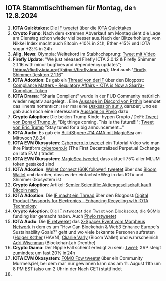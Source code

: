 ## IOTA Stammtischthemen für Montag, den 12.8.2024

1. **IOTA Quicktakes**: Die [IF tweetet](https://x.com/iota/status/1820384295657075149) über die [IOTA Quicktakes]()
2. **Crypto Pump**: Nach dem extremen Abverkauf am Montag sieht die Lage am Dienstag schon wieder viel besser aus. Nach der Blitzerhohlung vom Nikkei Index macht auch Bitcoin +10% in 24h, Ether +15% und IOTA sogar +23% in 24h
3. **Allg. News**: Olympia: Weltrekord im Stabhochsprung: [Tweet mit Video](https://x.com/AlexandraJonson/status/1820557990895694045)
4. **Firefly Update**: "We just released Firefly IOTA 2.0.12 & Firefly Shimmer 2.1.16 with minor bugfixes and dependency updates"; [https://firefly.iota.org/](https://firefly.iota.org/); Und auch "[Firefly Shimmer Desktop 2.1.16](https://github.com/iotaledger/firefly/releases/tag/desktop-shimmer-2.1.16)"
5. **IOTA Adoption**: Es gab ein [Thread von der IF](https://x.com/iota/status/1820776845010141404) über den Blogpost: [Compliance Matters - Regulatory Affairs - IOTA is Now a Shari’a-Compliant Token](https://blog.iota.org/sharia-compliance-iota/)
6. **IOTA Drama**: "Sharia Complient" wurde in der FUD Community natürlich wieder negativ ausgelegt... Eine [Aussage im Discord von Pathin](https://x.com/Vrom14286662/status/1821047292255670646) beendet das Thema hoffentlich; Hier mal eine [Diskussion auf X](https://x.com/Irenicus851/status/1820917700316553477) darüber; Und es gab auch noch eine interessante [Aussage on Phylo](https://x.com/GeckoFlyingHigh/status/1821384133102502068) dazu
7. **Crypto Adoption**: Die beiden Trump Kinder hypen Crypto / DeFi: [Tweet von Donald Trump Jr.](https://x.com/DonaldJTrumpJr/status/1820916519682912533) "Big things coming. This is the future!!!"; [Tweet von Eric Trump](https://x.com/EricTrump/status/1820906993802211751) "Stay tuned for a big announcement…"
8. **IOTA Audio**: Es gab ein [BuildShpere #14 AMA mit MagicSea](https://x.com/MagicSeaDEX/status/1820887321023279446) am Mittwoch 7.8.24
9. **IOTA EVM Ökosystem**: [Cyberperp.io tweetet](https://x.com/cyberperp/status/1821099201264021920) ein Tutorial Video wie man ihre Plattform [cyberperp.io](https://cyberperp.io/) (The First Decentralized Perpetual Exchange on Iota EVM.) tradet
10. **IOTA EVM Ökosystem**: [MagicSea tweetet](https://x.com/MagicSeaDEX/status/1821109122193928292), dass aktuell 75% aller MLUM token gestaked sind
11. **IOTA Adoption**: [Wallet Connect (60K follower) tweetet](https://x.com/WalletConnect/status/1820951447787417882) über das [Bloom Wallet](https://x.com/bloomwalletio) und darüber, dass es der einfachste Weg in das IOTA und Shimmer Ökosystem ist
12. **Crypto Adoption**: Artikel: [Semler Scientific: Aktiengesellschaft kauft Bitcoin nach](https://www.blocktrainer.de/blog/semler-scientific-aktiengesellschaft-kauft-bitcoin-nach)
13. **IOTA Adoption**: Die [IF macht ein Thread](https://x.com/iota/status/1821169462474657871) über den Blogpost: [Digital Product Passports for Electronics - Enhancing Recycling with IOTA Technology](https://blog.iota.org/dpp-for-electronics-iota/)
14. **Crypto Adoption**: Die [IF retweetet](https://x.com/iota/status/1821178653155242079) den [Tweet von Blockscout](https://x.com/blockscoutcom/status/1821172993831383262), die $3Mio funding klar gemacht haben. Auch [Phylo retweetet](https://x.com/PhyloIota/status/1821176452043481504)
15. **IOTA Audio**: Die [IF retweetet](https://x.com/iota/status/1821427650801418483) das [X-Spaces Event vom Morpheus Network](https://x.com/MNWSupplyChain/status/1821243034446786563) in dem es um "How Can Blockchain & Web3 Enhance Europe's Sustainability Goals?" geht und wo viele bekannte Personen auftreten ([Holger Köther](https://x.com/HolgerKoether) (HAVN), [Charlie Varly](https://x.com/c_varley) (Bloom Wallet) und wahrscheinich [Adri Wischman](https://www.linkedin.com/in/adri-wischmann/?originalSubdomain=nl) (BlockchainLab Drenthe)
16. **Crypto Drama**: Der Ripple Fall scheint erledigt zu sein: [Tweet](https://x.com/FurkanCCTV/status/1821283567474798687); XRP steigt zumindest um fast 20% in 24h
17. **IOTA EVM Ökosystem**: [FOMO Fow tweetet](https://x.com/FOMO_Fox/status/1821222319341154622) über ein Community Murmelspiel, bei dem man nur gewinnen kann das am 11. August 11th um 8 PM EST (also um 2 Uhr in der Nach CET) stattfindet
18. 
